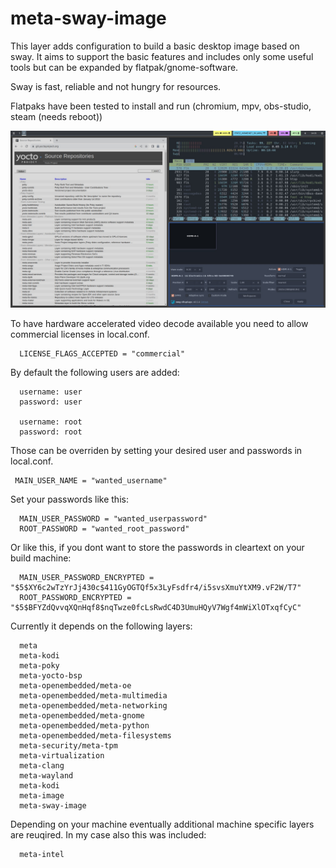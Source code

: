 # meta-sway-image

This layer adds configuration to build a basic desktop image based on sway.
It aims to support the basic features and includes only some useful tools but can
be expanded by flatpak/gnome-software.

Sway is fast, reliable and not hungry for resources.

Flatpaks have been tested to install and run (chromium, mpv, obs-studio, steam (needs reboot))

![Screenshot](https://github.com/MarkusVolk/meta-sway-image/blob/master/Screenshot.jpg?raw=true)

To have hardware accelerated video decode available you need to allow commercial licenses in local.conf.

```
  LICENSE_FLAGS_ACCEPTED = "commercial"
```
By default the following users are added:

```
  username: user
  password: user

  username: root
  password: root
```

Those can be overriden by setting your desired user and passwords in local.conf.

 ```
  MAIN_USER_NAME = "wanted_username"
```

Set your passwords like this:

```
  MAIN_USER_PASSWORD = "wanted_userpassword"
  ROOT_PASSWORD = "wanted_root_password"
```

Or like this, if you dont want to store the passwords in cleartext on your build machine:

```
  MAIN_USER_PASSWORD_ENCRYPTED = "$5$XY6c2wTzYrJj430c$411GyOGTQf5x3LyFsdfr4/i5svsXmuYtXM9.vF2W/T7"
  ROOT_PASSWORD_ENCRYPTED = "$5$BFYZdQvvqXQnHqf8$nqTwze0fcLsRwdC4D3UmuHQyV7Wgf4mWiXlOTxqfCyC"
```

Currently it depends on the following layers:

```
  meta
  meta-kodi
  meta-poky
  meta-yocto-bsp
  meta-openembedded/meta-oe
  meta-openembedded/meta-multimedia
  meta-openembedded/meta-networking
  meta-openembedded/meta-gnome
  meta-openembedded/meta-python
  meta-openembedded/meta-filesystems
  meta-security/meta-tpm
  meta-virtualization
  meta-clang
  meta-wayland
  meta-kodi
  meta-image
  meta-sway-image
```

Depending on your machine eventually additional machine specific layers are reuqired.
In my case also this was included:


```
  meta-intel
```

